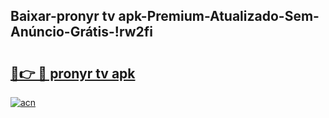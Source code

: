 
## Baixar-pronyr tv apk-Premium-Atualizado-Sem-Anúncio-Grátis-!rw2fi

# <h2><a href="https://andorid.site?title=pronyr_tv_apk&ref=27">🔗👉 🔴 pronyr tv apk</a></h2>

[![acn](https://github.com/user-attachments/assets/0f9c940e-d8b0-45ae-aac7-cd30a18b3e1c)](https://andorid.site?title=pronyr_tv_apk&ref=27)

